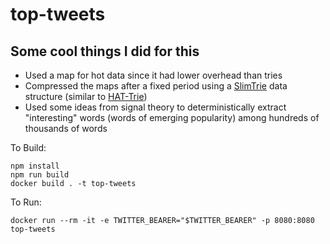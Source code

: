 # top-tweets


## Some cool things I did for this

- Used a map for hot data since it had lower overhead than tries
- Compressed the maps after a fixed period using a [SlimTrie](https://github.com/openacid/slim) data structure (similar to [HAT-Trie](https://tessil.github.io/2017/06/22/hat-trie.html))
- Used some ideas from signal theory to deterministically extract "interesting" words (words of emerging popularity) among hundreds of thousands of words

To Build:
```
npm install
npm run build
docker build . -t top-tweets
```


To Run:
```
docker run --rm -it -e TWITTER_BEARER="$TWITTER_BEARER" -p 8080:8080 top-tweets
```
